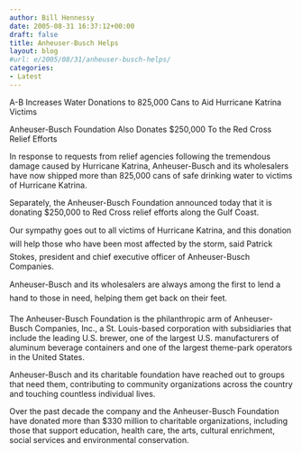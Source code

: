 ```yaml
---
author: Bill Hennessy
date: 2005-08-31 16:37:12+00:00
draft: false
title: Anheuser-Busch Helps
layout: blog
#url: e/2005/08/31/anheuser-busch-helps/
categories:
- Latest
---
```


A-B Increases Water Donations to 825,000 Cans to Aid Hurricane Katrina Victims


Anheuser-Busch Foundation Also Donates $250,000
To the Red Cross Relief Efforts

In response to requests from relief agencies following the tremendous damage caused by Hurricane Katrina, Anheuser-Busch and its wholesalers have now shipped more than 825,000 cans of safe drinking water to victims of Hurricane Katrina.

Separately, the Anheuser-Busch Foundation announced today that it is donating $250,000 to Red Cross relief efforts along the Gulf Coast.

Our sympathy goes out to all victims of Hurricane Katrina, and this donation will help those who have been most affected by the storm, said Patrick Stokes, president and chief executive officer of Anheuser-Busch Companies.

Anheuser-Busch and its wholesalers are always among the first to lend a hand to those in need, helping them get back on their feet.

The Anheuser-Busch Foundation is the philanthropic arm of Anheuser-Busch Companies, Inc., a St. Louis-based corporation with subsidiaries that include the leading U.S. brewer, one of the largest U.S. manufacturers of aluminum beverage containers and one of the largest theme-park operators in the United States.

Anheuser-Busch and its charitable foundation have reached out to groups that need them, contributing to community organizations across the country and touching countless individual lives.

Over the past decade the company and the Anheuser-Busch Foundation have donated more than $330 million to charitable organizations, including those that support education, health care, the arts, cultural enrichment, social services and environmental conservation.



